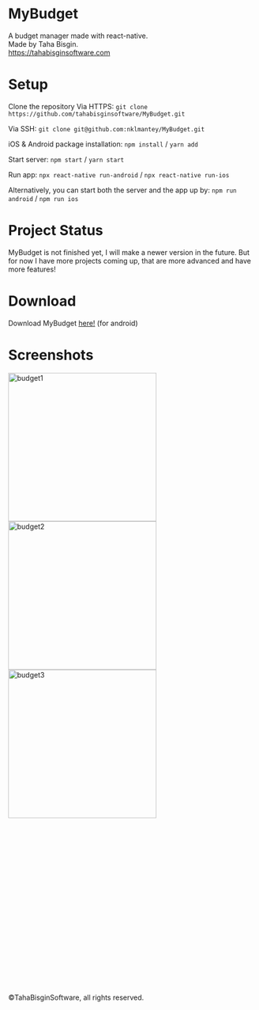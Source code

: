 # MyBudget

A budget manager made with react-native. <br>
Made by Taha Bisgin. <br>
https://tahabisginsoftware.com

# Setup

Clone the repository
Via HTTPS: `git clone https://github.com/tahabisginsoftware/MyBudget.git`

Via SSH: `git clone git@github.com:nklmantey/MyBudget.git`

iOS & Android package installation: `npm install` / `yarn add`

Start server: `npm start` / `yarn start`

Run app: `npx react-native run-android` / `npx react-native run-ios`

Alternatively, you can start both the server and the app up by: `npm run android` / `npm run ios`

# Project Status

MyBudget is not finished yet, I will make a newer version in the future. But for now I have more projects coming up, that are more advanced and have more features!

# Download
Download MyBudget [here!](https://drive.google.com/file/d/1hW_a-30vZccNOTjC7MGRn7KymofD8g5c/view?usp=sharing) (for android)

# Screenshots
<img align="left" alt="budget1" src="https://i.imgur.com/3TMTIIm.png" width="300"/>
<img align="left" alt="budget2" src="https://i.imgur.com/kupiXsV.png" width="300"/>
<img align="center" alt="budget3" src="https://i.imgur.com/biJZYGS.png" width="300"/>
<br>
<br>
<br>
<br>
<br>
<br>
<br>
<br>
<br><br><br><br><br><br><br><br><br><br><br><br><br>

©TahaBisginSoftware, all rights reserved.
